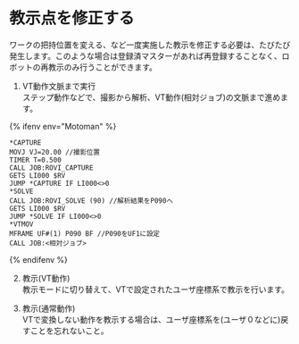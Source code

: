 # 教示点を修正する  
ワークの把持位置を変える、など一度実施した教示を修正する必要は、たびたび発生します。このような場合は登録済マスターがあれば再登録することなく、ロボットの再教示のみ行うことができます。

1. VT動作文脈まで実行  
ステップ動作などで、撮影から解析、VT動作(相対ジョブ)の文脈まで進めます。

{% ifenv env="Motoman" %}
~~~
*CAPTURE
MOVJ VJ=20.00 //撮影位置
TIMER T=0.500
CALL JOB:ROVI_CAPTURE
GETS LI000 $RV
JUMP *CAPTURE IF LI000<>0
*SOLVE
CALL JOB:ROVI_SOLVE (90) //解析結果をP090へ
GETS LI000 $RV
JUMP *SOLVE IF LI000<>0
*VTMOV
MFRAME UF#(1) P090 BF //P090をUF1に設定
CALL JOB:<相対ジョブ>
~~~
{% endifenv %}

2. 教示(VT動作)  
教示モードに切り替えて、VTで設定されたユーザ座標系で教示を行います。

3. 教示(通常動作)  
VTで変換しない動作を教示する場合は、ユーザ座標系を(ユーザ０などに)戻すことを忘れないこと。



